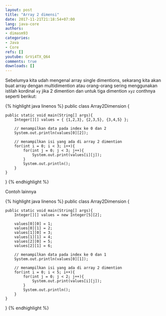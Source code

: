 ```yaml
---
layout: post
title: "Array 2 dimensi"
date: 2017-11-21T21:18:54+07:00
lang: java-core
authors:
- dimasm93
categories:
- Java
- Core
refs: []
youtube: GrVi4TX_Q64
comments: true
downloads: []
---
```


Sebelumya kita udah mengenal array single dimentions, sekarang kita akan buat array dengan multidimention atau orang-orang sering menggunakan istilah kordinal `xy` jika 2 dimention dan untuk tiga dimention `xyz` conthnya seperti berikut:

<!--more-->

{% highlight java linenos %}
public class Array2Dimension {
	
	public static void main(String[] args){
		Integer[][] values = { {1,2,3}, {2,3,5}, {3,4,5} };

		// menampilkan data pada index ke 0 dan 2
		System.out.println(values[0][2]);

		// menampilkan isi yang ada di array 2 dimention
		for(int i = 0; i < 3; i++){
			for(int j = 0; j < 3; j++){
				System.out.print(values[i][j]);
			}
			System.out.println();		
		}
	}
}
{% endhighlight %}

Contoh lainnya 

{% highlight java linenos %}
public class Array2Dimension {
	
	public static void main(String[] args){
		Integer[][] values = new Integer[5][2];

		values[0][0] = 1;
		values[0][1] = 2;
		values[1][0] = 3;
		values[1][1] = 4;
		values[2][0] = 5;
		values[2][1] = 6;

		// menampilkan data pada index ke 0 dan 1
		System.out.println(values[0][1]);

		// menampilkan isi yang ada di array 2 dimention
		for(int i = 0; i < 5; i++){
			for(int j = 0; j < 2; j++){
				System.out.print(values[i][j]);
			}
			System.out.println();		
		}
	}
}
{% endhighlight %}